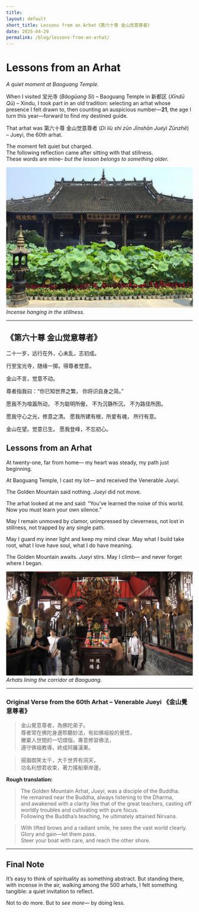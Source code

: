 ```yaml
---
title:
layout: default
short_title: Lessons from an Arhat《第六十尊 金山觉意尊者》
date: 2025-04-29
permalink: /blog/lessons-from-an-arhat/
---
```


# Lessons from an Arhat
*A quiet moment at Baoguang Temple.*

When I visited 宝光寺 (_Bǎogūang Sì_) – Baoguang Temple in 新都区 (_Xīndū_ _Qū_) – Xindu, I took part in an old tradition: selecting an arhat whose presence I felt drawn to, then counting an auspicious number—**21**, the age I turn this year—forward to find my destined guide.

That arhat was 第六十尊 金山觉意尊者 (*Dì liù shí zūn Jīnshān Juéyì Zūnzhě*) – Jueyi, the 60th arhat.

The moment felt quiet but charged.  
The following reflection came after sitting with that stillness.  
These words are mine– *but the lesson belongs to something older.*

![baoguang temple](/assets/images/bgtemplehall.png)
*Incense hanging in the stillness.*

---
## 《第六十尊 金山觉意尊者》

二十一岁，远行在外，心未乱，志初成。

行至宝光寺，随缘一掷，得尊者觉意。

金山不言，觉意不动。

尊者指我曰：“你已知世界之繁，
你将识自身之简。”

愿我不为喧嚣所动，
不为聪明所傲，
不为沉静所沉，
不为路径所困。

愿我守心之光，修意之清。
愿我所建有根，所爱有魂， 所行有意。

金山在望。觉意已生。
愿我登峰，不忘初心。

## Lessons from an Arhat 

At twenty-one, far from home—
my heart was steady, my path just beginning.

At Baoguang Temple, I cast my lot—
and received the Venerable *Jueyi*.

The Golden Mountain said nothing.
*Jueyi* did not move.

The arhat looked at me and said:
“You’ve learned the noise of this world. 
Now you must learn your own silence.”

May I remain unmoved by clamor,
unimpressed by cleverness,
not lost in stillness,
not trapped by any single path.

May I guard my inner light
and keep my mind clear.
May what I build take root,
what I love have soul,
what I do have meaning.

The Golden Mountain awaits.
*Jueyi* stirs.
May I climb—
and never forget where I began.

![hallofarhats](/assets/images/hallofarhats.png)
*Arhats lining the corridor at Baoguang.*

___
### Original Verse from the 60th Arhat – Venerable Jueyi 《金山覺意尊者》

> 金山覺意尊者，為佛陀弟子。  
> 尊者常在佛陀身邊聆聽妙法，有如佛祖般的覺悟，  
> 撇棄人世間的一切煩惱，專意修習佛法，  
> 遵守佛祖教導，終成阿羅漢果。

> 揚眉朗笑太千，大千世界有洞天，  
> 功名利想君收束，著力搖船舉岸邊。

**Rough translation:**

> The Golden Mountain Arhat, *Jueyi*, was a disciple of the Buddha.  
> He remained near the Buddha, always listening to the Dharma,  
> and awakened with a clarity like that of the great teachers, 
> casting off worldly troubles and cultivating with pure focus.  
> Following the Buddha’s teaching, he ultimately attained Nirvana.

> With lifted brows and a radiant smile, he sees the vast world clearly.  
> Glory and gain—let them pass.  
> Steer your boat with care, and reach the other shore.

---
## Final Note

It’s easy to think of spirituality as something abstract. But standing there, with incense in the air, walking among the 500 arhats, I felt something tangible: a quiet invitation to reflect. 

Not to do more. But to _see more_— by doing less.
